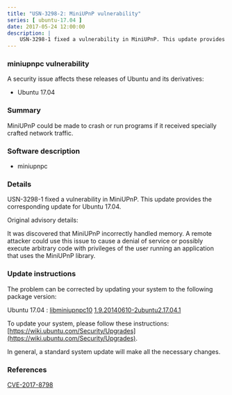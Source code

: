 ```yaml
---
title: "USN-3298-2: MiniUPnP vulnerability"
series: [ ubuntu-17.04 ]
date: 2017-05-24 12:00:00
description: |
    USN-3298-1 fixed a vulnerability in MiniUPnP. This update provides the corresponding update for Ubuntu 17.04.
--- 
```

 
### miniupnpc vulnerability

A security issue affects these releases of Ubuntu and its derivatives:

* Ubuntu 17.04

### Summary

MiniUPnP could be made to crash or run programs if it received specially crafted network traffic.

### Software description

* miniupnpc 

### Details

USN-3298-1 fixed a vulnerability in MiniUPnP. This update provides the corresponding update for Ubuntu 17.04.

Original advisory details:

 It was discovered that MiniUPnP incorrectly handled memory. A remote attacker could use this issue to cause a denial of service or possibly execute arbitrary code with privileges of the user running an application that uses the MiniUPnP library. 

### Update instructions

The problem can be corrected by updating your system to the following package version:

Ubuntu 17.04
 : [libminiupnpc10](https://launchpad.net/ubuntu/+source/miniupnpc) <span> [1.9.20140610-2ubuntu2.17.04.1](https://launchpad.net/ubuntu/+source/miniupnpc/1.9.20140610-2ubuntu2.17.04.1) </span> 

To update your system, please follow these instructions: [https://wiki.ubuntu.com/Security/Upgrades](https://wiki.ubuntu.com/Security/Upgrades).

In general, a standard system update will make all the necessary changes. 

### References

 [CVE-2017-8798](http://people.ubuntu.com/~ubuntu-security/cve/CVE-2017-8798)
 
